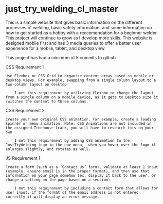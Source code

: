 # just_try_welding_cl_master

This is a simple website that gives basic information on the different processes of welding, basic safety information, and some information on how to get started as a hobby with a reccomendation for a beginner welder.  This project will continue to grow as I develop more skills.  This website is designed mobile first and has 3 media queries to offer a better user experience for a mobile, tablet, and desktop view.

This project has had a minimum of 5 commits to github

CSS Requirement 1
    
    Use Flexbox or CSS Grid to organize content areas based on mobile or desktop views. For example, swapping from a single column layout to a two-column layout on desktop
        
        I met this requirement by utilizing flexbox to change the layout from a single column on a mobile device, as it gets to Desktop size it switches the content to three columns.

CSS Requirement 2

    Create your own original CSS animation. For example, create a loading spinner or menu animation. Note: CSS Animations are not included in the assigned Treehouse track, you will have to research this on your own

        I met this requirement by adding CSS animation to the JustTryWelding logo in the nav menu,  when you hover over the logo it enlarges slightly, and rotates as well.

JS Requirement 1

    Create a form (such as a ‘Contact Us’ form), validate at least 1 input (example, ensure email is in the proper format), and then use that information on your page somehow (ex: display it back to the user, or change a setting on the page based on a section)

        I met this requirement by including a contact form that allows for user input, if the format of the email address is not entered correctly it will display an error message.
